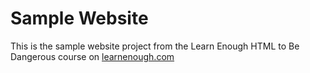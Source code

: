 # Sample Website
This is the sample website project from the Learn Enough HTML to Be Dangerous course on [learnenough.com](https://learnenough.com)